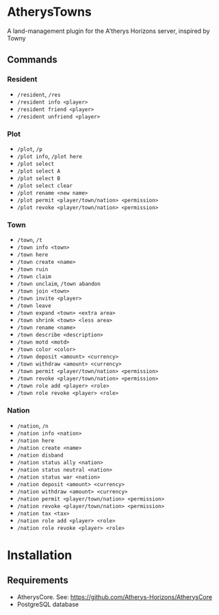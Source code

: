 # AtherysTowns
A land-management plugin for the A'therys Horizons server, inspired by Towny

## Commands

### Resident
* `/resident`, `/res`
* `/resident info <player>`
* `/resident friend <player>`
* `/resident unfriend <player>`

### Plot
* `/plot`, `/p`
* `/plot info`, `/plot here`
* `/plot select`
* `/plot select A`
* `/plot select B`
* `/plot select clear`
* `/plot rename <new name>`
* `/plot permit <player/town/nation> <permission>`
* `/plot revoke <player/town/nation> <permission>`

### Town
* `/town`, `/t`
* `/town info <town>`
* `/town here`
* `/town create <name>`
* `/town ruin`
* `/town claim`
* `/town unclaim`, `/town abandon`
* `/town join <town>`
* `/town invite <player>`
* `/town leave`
* `/town expand <town> <extra area>`
* `/town shrink <town> <less area>`
* `/town rename <name>`
* `/town describe <description>`
* `/town motd <motd>`
* `/town color <color>`
* `/town deposit <amount> <currency>`
* `/town withdraw <amount> <currency>`
* `/town permit <player/town/nation> <permission>`
* `/town revoke <player/town/nation> <permission>`
* `/town role add <player> <role>`
* `/town role revoke <player> <role>`

### Nation
* `/nation`, `/n`
* `/nation info <nation>`
* `/nation here`
* `/nation create <name>`
* `/nation disband`
* `/nation status ally <nation>`
* `/nation status neutral <nation>`
* `/nation status war <nation>`
* `/nation deposit <amount> <currency>`
* `/nation withdraw <amount> <currency>`
* `/nation permit <player/town/nation> <permission>`
* `/nation revoke <player/town/nation> <permission>`
* `/nation tax <tax>`
* `/nation role add <player> <role>`
* `/nation role revoke <player> <role>`

# Installation
## Requirements
* AtherysCore. See: https://github.com/Atherys-Horizons/AtherysCore
* PostgreSQL database
